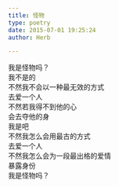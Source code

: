 ```yaml
---  
title: 怪物  
type: poetry  
date: 2015-07-01 19:25:24  
author: Herb  

---  
```

我是怪物吗？    
我不是的  
不然我不会以一种最无效的方式  
去爱一个人  
不然若我得不到他的心  
会去夺他的身    
我是吧  
不然我怎么会用最古的方式  
去爱一个人  
不然我怎么会为一段最出格的爱情  
暴露身份    
我是怪物吗？